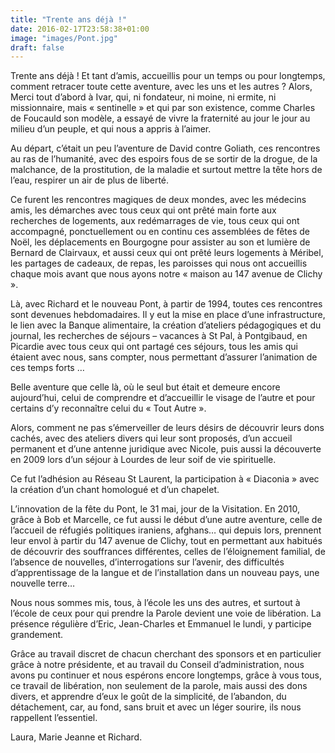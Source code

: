 ```yaml
---
title: "Trente ans déjà !"
date: 2016-02-17T23:58:38+01:00
image: "images/Pont.jpg"
draft: false
---
```

Trente ans déjà ! Et tant d’amis, accueillis pour un temps ou pour longtemps, comment retracer toute cette aventure, avec les uns et les autres ?<!--more--> Alors, Merci tout d’abord à Ivar, qui, ni fondateur, ni moine, ni ermite, ni missionnaire, mais « sentinelle » et qui par son existence, comme Charles de Foucauld son modèle, a essayé de vivre la fraternité au jour le jour au milieu d’un peuple, et qui nous a appris à l’aimer.

Au départ, c’était un peu l’aventure de David contre Goliath, ces rencontres au ras de l’humanité, avec des espoirs fous de se sortir de la drogue, de la malchance, de la prostitution, de la maladie et surtout mettre la tête hors de l’eau, respirer un air de plus de liberté.

Ce furent les rencontres magiques de deux mondes, avec les médecins amis, les démarches avec tous ceux qui ont prêté main forte aux recherches de logements, aux redémarrages de vie, tous ceux qui ont accompagné, ponctuellement ou en continu ces assemblées de fêtes de Noël, les déplacements en Bourgogne pour assister au son et lumière de Bernard de Clairvaux, et aussi ceux qui ont prêté leurs logements à Méribel, les partages de cadeaux, de repas, les paroisses qui nous ont accueillis chaque mois avant que nous ayons notre « maison au 147 avenue de Clichy ».

Là, avec Richard et le nouveau Pont, à partir de 1994, toutes ces rencontres sont devenues hebdomadaires. Il y eut la mise en place d’une infrastructure, le lien avec la Banque alimentaire, la création d’ateliers pédagogiques et du journal, les recherches de séjours – vacances à St Pal, à Pontgibaud, en Picardie avec tous ceux qui ont partagé ces séjours, tous les amis qui étaient avec nous, sans compter, nous permettant d’assurer l’animation de ces temps forts …

Belle aventure que celle là, où le seul but était et demeure encore aujourd’hui, celui de comprendre et d’accueillir le visage de l’autre et pour certains d’y reconnaître celui du « Tout Autre ».

Alors, comment ne pas s’émerveiller de leurs désirs de découvrir leurs dons cachés, avec des ateliers divers qui leur sont proposés, d’un accueil permanent et d’une antenne juridique avec Nicole, puis aussi la découverte en 2009 lors d’un séjour à Lourdes de leur soif de vie spirituelle.

Ce fut l’adhésion au Réseau St Laurent, la participation à « Diaconia » avec la création d’un chant homologué et d’un chapelet.

L’innovation de la fête du Pont, le 31 mai, jour de la Visitation. En 2010, grâce à Bob et Marcelle, ce fut aussi le début d’une autre aventure, celle de l’accueil de réfugiés politiques iraniens, afghans… qui depuis lors, prennent leur envol à partir du 147 avenue de Clichy, tout en permettant aux habitués de découvrir des souffrances différentes, celles de l’éloignement familial, de l’absence de nouvelles, d’interrogations sur l’avenir, des difficultés d’apprentissage de la langue et de l’installation dans un nouveau pays, une nouvelle terre…

Nous nous sommes mis, tous, à l’école les uns des autres, et surtout à l’école de ceux pour qui prendre la Parole devient une voie de libération. La présence régulière d’Eric, Jean-Charles et Emmanuel le lundi, y participe grandement.

Grâce au travail discret de chacun cherchant des sponsors et en particulier grâce à notre présidente, et au travail du Conseil d’administration, nous avons pu continuer et nous espérons encore longtemps, grâce à vous tous, ce travail de libération, non seulement de la parole, mais aussi des dons divers, et apprendre d’eux le goût de la simplicité, de l’abandon, du détachement, car, au fond, sans bruit et avec un léger sourire, ils nous rappellent l’essentiel.

Laura, Marie Jeanne et Richard.
